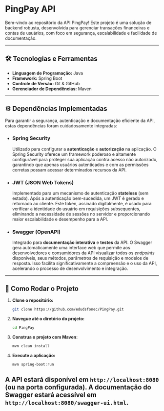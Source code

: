 # PingPay API

Bem-vindo ao repositório da API PingPay\! Este projeto é uma solução de backend robusta, desenvolvida para gerenciar transações financeiras e contas de usuários, com foco em segurança, escalabilidade e facilidade de documentação.

-----

## 🛠️ Tecnologias e Ferramentas

* **Linguagem de Programação:** Java
* **Framework:** Spring Boot
* **Controle de Versão:** Git & GitHub
* **Gerenciador de Dependências:** Maven

-----

## ⚙️ Dependências Implementadas

Para garantir a segurança, autenticação e documentação eficiente da API, estas dependências foram cuidadosamente integradas:

* ### Spring Security

  Utilizado para configurar a **autenticação** e **autorização** na aplicação. O Spring Security oferece um framework poderoso e altamente configurável para proteger sua aplicação contra acesso não autorizado, garantindo que apenas usuários autenticados e com as permissões corretas possam acessar determinados recursos da API.

* ### JWT (JSON Web Tokens)

  Implementado para um mecanismo de autenticação **stateless** (sem estado). Após a autenticação bem-sucedida, um JWT é gerado e retornado ao cliente. Este token, assinado digitalmente, é usado para verificar a identidade do usuário em requisições subsequentes, eliminando a necessidade de sessões no servidor e proporcionando maior escalabilidade e desempenho para a API.

* ### Swagger (OpenAPI)

  Integrado para **documentação interativa** e **testes** da API. O Swagger gera automaticamente uma interface web que permite aos desenvolvedores e consumidores da API visualizar todos os *endpoints* disponíveis, seus métodos, parâmetros de requisição e modelos de resposta. Isso facilita significativamente a compreensão e o uso da API, acelerando o processo de desenvolvimento e integração.

-----

## 🚀 Como Rodar o Projeto

1.  **Clone o repositório:**
    ```bash
    git clone https://github.com/edudsfonec/PingPay.git
    ```
2.  **Navegue até o diretório do projeto:**
    ```bash
    cd PingPay
    ```
3.  **Construa o projeto com Maven:**
    ```bash
    mvn clean install
    ```
4.  **Execute a aplicação:**
    ```bash
    mvn spring-boot:run
    ```

A API estará disponível em `http://localhost:8080` (ou na porta configurada).
A documentação do Swagger estará acessível em `http://localhost:8080/swagger-ui.html`.
-----